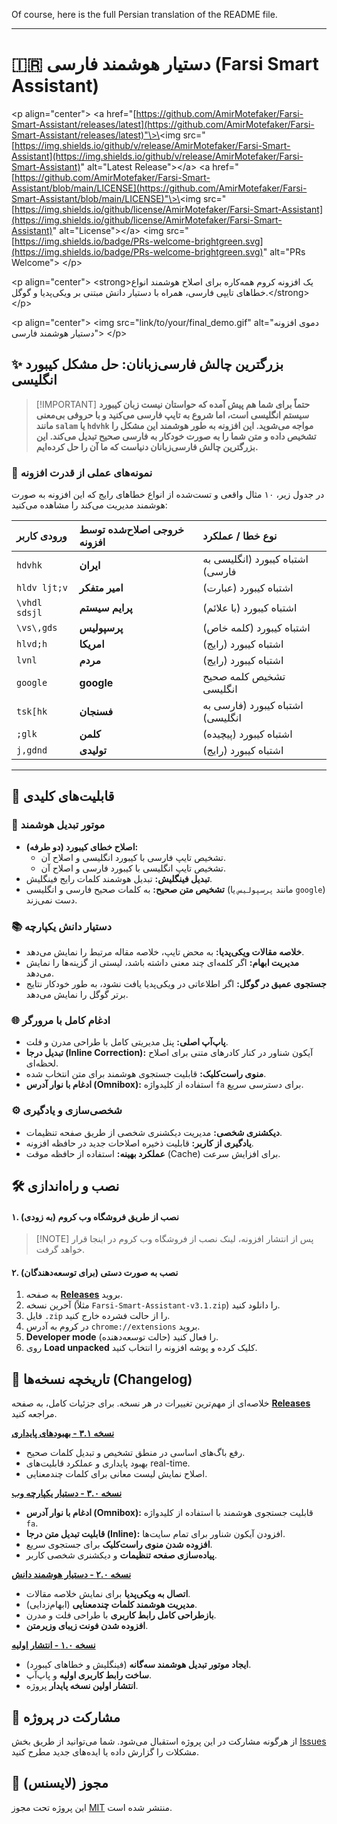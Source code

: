 Of course, here is the full Persian translation of the README file.

-----

# 🇮🇷 دستیار هوشمند فارسی (Farsi Smart Assistant)

\<p align="center"\>
\<a href="[https://github.com/AmirMotefaker/Farsi-Smart-Assistant/releases/latest](https://github.com/AmirMotefaker/Farsi-Smart-Assistant/releases/latest)"\>\<img src="[https://img.shields.io/github/v/release/AmirMotefaker/Farsi-Smart-Assistant](https://img.shields.io/github/v/release/AmirMotefaker/Farsi-Smart-Assistant)" alt="Latest Release"\>\</a\>
\<a href="[https://github.com/AmirMotefaker/Farsi-Smart-Assistant/blob/main/LICENSE](https://github.com/AmirMotefaker/Farsi-Smart-Assistant/blob/main/LICENSE)"\>\<img src="[https://img.shields.io/github/license/AmirMotefaker/Farsi-Smart-Assistant](https://img.shields.io/github/license/AmirMotefaker/Farsi-Smart-Assistant)" alt="License"\>\</a\>
\<img src="[https://img.shields.io/badge/PRs-welcome-brightgreen.svg](https://img.shields.io/badge/PRs-welcome-brightgreen.svg)" alt="PRs Welcome"\>
\</p\>

\<p align="center"\>
\<strong\>یک افزونه کروم همه‌کاره برای اصلاح هوشمند انواع خطاهای تایپی فارسی، همراه با دستیار دانش مبتنی بر ویکی‌پدیا و گوگل.\</strong\>
\</p\>

\<p align="center"\>
\<img src="link/to/your/final\_demo.gif" alt="دموی افزونه دستیار هوشمند فارسی"\>
\</p\>

## ✨ بزرگترین چالش فارسی‌زبانان: حل مشکل کیبورد انگلیسی

> [\!IMPORTANT]
> **حتماً برای شما هم پیش آمده که حواستان نیست زبان کیبورد سیستم انگلیسی است، اما شروع به تایپ فارسی می‌کنید و با حروفی بی‌معنی مانند `salam` یا `hdvhk` مواجه می‌شوید. این افزونه به طور هوشمند این مشکل را تشخیص داده و متن شما را به صورت خودکار به فارسی صحیح تبدیل می‌کند. این بزرگترین چالش فارسی‌زبانان دنیاست که ما آن را حل کرده‌ایم.**

### 🎯 نمونه‌های عملی از قدرت افزونه

در جدول زیر، ۱۰ مثال واقعی و تست‌شده از انواع خطاهای رایج که این افزونه به صورت هوشمند مدیریت می‌کند را مشاهده می‌کنید:

| ورودی کاربر | خروجی اصلاح‌شده توسط افزونه | نوع خطا / عملکرد |
| :--- | :--- | :--- |
| `hdvhk` | **ایران** | اشتباه کیبورد (انگلیسی به فارسی) |
| `hldv ljt;v` | **امیر متفکر** | اشتباه کیبورد (عبارت) |
| `\vhdl sdsjl` | **پرایم سیستم** | اشتباه کیبورد (با علائم) |
| `\vs\,gds` | **پرسپولیس** | اشتباه کیبورد (کلمه خاص) |
| `hlvd;h` | **امریکا** | اشتباه کیبورد (رایج) |
| `lvnl` | **مردم** | اشتباه کیبورد (رایج) |
| `google` | **google** | تشخیص کلمه صحیح انگلیسی |
| `tsk[hk` | **فسنجان** | اشتباه کیبورد (فارسی به انگلیسی) |
| `;glk` | **کلمن** | اشتباه کیبورد (پیچیده) |
| `j,gdnd` | **تولیدی** | اشتباه کیبورد (رایج) |

-----

## 🚀 قابلیت‌های کلیدی

### 🧠 موتور تبدیل هوشمند

  - **اصلاح خطای کیبورد (دو طرفه):**
      - تشخیص تایپ فارسی با کیبورد انگلیسی و اصلاح آن.
      - تشخیص تایپ انگلیسی با کیبورد فارسی و اصلاح آن.
  - **تبدیل فینگلیش:** تبدیل هوشمند کلمات رایج فینگلیش.
  - **تشخیص متن صحیح:** به کلمات صحیح فارسی و انگلیسی (مانند `پرسپولیس` یا `google`) دست نمی‌زند.

### 📚 دستیار دانش یکپارچه

  - **خلاصه مقالات ویکی‌پدیا:** به محض تایپ، خلاصه مقاله مرتبط را نمایش می‌دهد.
  - **مدیریت ابهام:** اگر کلمه‌ای چند معنی داشته باشد، لیستی از گزینه‌ها را نمایش می‌دهد.
  - **جستجوی عمیق در گوگل:** اگر اطلاعاتی در ویکی‌پدیا یافت نشود، به طور خودکار نتایج برتر گوگل را نمایش می‌دهد.

### 🌐 ادغام کامل با مرورگر

  - **پاپ‌آپ اصلی:** پنل مدیریتی کامل با طراحی مدرن و فلت.
  - **تبدیل درجا (Inline Correction):** آیکون شناور در کنار کادرهای متنی برای اصلاح لحظه‌ای.
  - **منوی راست‌کلیک:** قابلیت جستجوی هوشمند برای متن انتخاب شده.
  - **ادغام با نوار آدرس (Omnibox):** استفاده از کلیدواژه `fa` برای دسترسی سریع.

### ⚙️ شخصی‌سازی و یادگیری

  - **دیکشنری شخصی:** مدیریت دیکشنری شخصی از طریق صفحه تنظیمات.
  - **یادگیری از کاربر:** قابلیت ذخیره اصلاحات جدید در حافظه افزونه.
  - **عملکرد بهینه:** استفاده از حافظه موقت (Cache) برای افزایش سرعت.

## 🛠️ نصب و راه‌اندازی

#### ۱. نصب از طریق فروشگاه وب کروم (به زودی)

> [\!NOTE]
> پس از انتشار افزونه، لینک نصب از فروشگاه وب کروم در اینجا قرار خواهد گرفت.

#### ۲. نصب به صورت دستی (برای توسعه‌دهندگان)

1.  به صفحه **[Releases](https://github.com/AmirMotefaker/Farsi-Smart-Assistant/releases)** بروید.
2.  آخرین نسخه (مثلاً `Farsi-Smart-Assistant-v3.1.zip`) را دانلود کنید.
3.  فایل `.zip` را از حالت فشرده خارج کنید.
4.  در کروم به آدرس `chrome://extensions` بروید.
5.  **Developer mode** (حالت توسعه‌دهنده) را فعال کنید.
6.  روی **Load unpacked** کلیک کرده و پوشه افزونه را انتخاب کنید.

## 🔄 تاریخچه نسخه‌ها (Changelog)

خلاصه‌ای از مهم‌ترین تغییرات در هر نسخه. برای جزئیات کامل، به صفحه **[Releases](https://github.com/AmirMotefaker/Farsi-Smart-Assistant/releases)** مراجعه کنید.

**[نسخه ۳.۱ - بهبودهای پایداری](https://github.com/AmirMotefaker/Farsi-Smart-Assistant/releases/tag/v3.1)**

  * رفع باگ‌های اساسی در منطق تشخیص و تبدیل کلمات صحیح.
  * بهبود پایداری و عملکرد قابلیت‌های real-time.
  * اصلاح نمایش لیست معانی برای کلمات چندمعنایی.

**[نسخه ۳.۰ - دستیار یکپارچه وب](https://github.com/AmirMotefaker/Farsi-Smart-Assistant/releases/tag/v3.0)**

  * **ادغام با نوار آدرس (Omnibox):** قابلیت جستجوی هوشمند با استفاده از کلیدواژه `fa`.
  * **قابلیت تبدیل متن درجا (Inline):** افزودن آیکون شناور برای تمام سایت‌ها.
  * **افزوده شدن منوی راست‌کلیک** برای جستجوی سریع.
  * **پیاده‌سازی صفحه تنظیمات** و دیکشنری شخصی کاربر.

**[نسخه ۲.۰ - دستیار هوشمند دانش](https://github.com/AmirMotefaker/Farsi-Smart-Assistant/releases/tag/v2.0)**

  * **اتصال به ویکی‌پدیا** برای نمایش خلاصه مقالات.
  * **مدیریت هوشمند کلمات چندمعنایی** (ابهام‌زدایی).
  * **بازطراحی کامل رابط کاربری** با طراحی فلت و مدرن.
  * **افزوده شدن فونت زیبای وزیرمتن**.

**[نسخه ۱.۰ - انتشار اولیه](https://github.com/AmirMotefaker/Farsi-Smart-Assistant/releases/tag/v1.0)**

  * **ایجاد موتور تبدیل هوشمند سه‌گانه** (فینگلیش و خطاهای کیبورد).
  * **ساخت رابط کاربری اولیه** و پاپ‌آپ.
  * **انتشار اولین نسخه پایدار** پروژه.

## 🤝 مشارکت در پروژه

از هرگونه مشارکت در این پروژه استقبال می‌شود. شما می‌توانید از طریق بخش [Issues](https://github.com/AmirMotefaker/Farsi-Smart-Assistant/issues) مشکلات را گزارش داده یا ایده‌های جدید مطرح کنید.

## 📜 مجوز (لایسنس)

این پروژه تحت مجوز [MIT](https://github.com/AmirMotefaker/Farsi-Smart-Assistant/blob/main/LICENSE) منتشر شده است.
